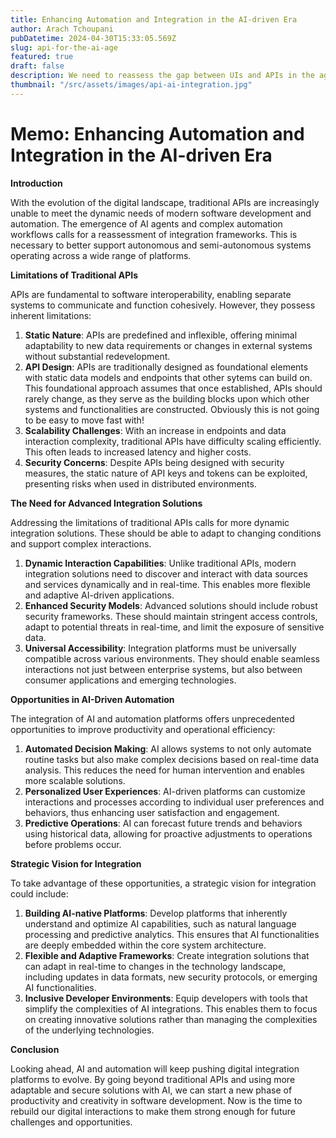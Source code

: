 ```yaml
---
title: Enhancing Automation and Integration in the AI-driven Era
author: Arach Tchoupani
pubDatetime: 2024-04-30T15:33:05.569Z
slug: api-for-the-ai-age
featured: true
draft: false
description: We need to reassess the gap between UIs and APIs in the age of AI
thumbnail: "/src/assets/images/api-ai-integration.jpg"
---
```


# **Memo: Enhancing Automation and Integration in the AI-driven Era**

**Introduction**

With the evolution of the digital landscape, traditional APIs are increasingly unable to meet the dynamic needs of modern software development and automation. The emergence of AI agents and complex automation workflows calls for a reassessment of integration frameworks. This is necessary to better support autonomous and semi-autonomous systems operating across a wide range of platforms.

**Limitations of Traditional APIs**

APIs are fundamental to software interoperability, enabling separate systems to communicate and function cohesively. However, they possess inherent limitations:

1. **Static Nature**: APIs are predefined and inflexible, offering minimal adaptability to new data requirements or changes in external systems without substantial redevelopment.
2. **API Design**: APIs are traditionally designed as foundational elements with static data models and endpoints that other sytems can build on. This foundational approach assumes that once established, APIs should rarely change, as they serve as the building blocks upon which other systems and functionalities are constructed. Obviously this is not going to be easy to move fast with!
3. **Scalability Challenges**: With an increase in endpoints and data interaction complexity, traditional APIs have difficulty scaling efficiently. This often leads to increased latency and higher costs.
4. **Security Concerns**: Despite APIs being designed with security measures, the static nature of API keys and tokens can be exploited, presenting risks when used in distributed environments.

**The Need for Advanced Integration Solutions**

Addressing the limitations of traditional APIs calls for more dynamic integration solutions. These should be able to adapt to changing conditions and support complex interactions.

1. **Dynamic Interaction Capabilities**: Unlike traditional APIs, modern integration solutions need to discover and interact with data sources and services dynamically and in real-time. This enables more flexible and adaptive AI-driven applications.
2. **Enhanced Security Models**: Advanced solutions should include robust security frameworks. These should maintain stringent access controls, adapt to potential threats in real-time, and limit the exposure of sensitive data.
3. **Universal Accessibility**: Integration platforms must be universally compatible across various environments. They should enable seamless interactions not just between enterprise systems, but also between consumer applications and emerging technologies.

**Opportunities in AI-Driven Automation**

The integration of AI and automation platforms offers unprecedented opportunities to improve productivity and operational efficiency:

1. **Automated Decision Making**: AI allows systems to not only automate routine tasks but also make complex decisions based on real-time data analysis. This reduces the need for human intervention and enables more scalable solutions.
2. **Personalized User Experiences**: AI-driven platforms can customize interactions and processes according to individual user preferences and behaviors, thus enhancing user satisfaction and engagement.
3. **Predictive Operations**: AI can forecast future trends and behaviors using historical data, allowing for proactive adjustments to operations before problems occur.

**Strategic Vision for Integration**

To take advantage of these opportunities, a strategic vision for integration could include:

1. **Building AI-native Platforms**: Develop platforms that inherently understand and optimize AI capabilities, such as natural language processing and predictive analytics. This ensures that AI functionalities are deeply embedded within the core system architecture.
2. **Flexible and Adaptive Frameworks**: Create integration solutions that can adapt in real-time to changes in the technology landscape, including updates in data formats, new security protocols, or emerging AI functionalities.
3. **Inclusive Developer Environments**: Equip developers with tools that simplify the complexities of AI integrations. This enables them to focus on creating innovative solutions rather than managing the complexities of the underlying technologies.

**Conclusion**

Looking ahead, AI and automation will keep pushing digital integration platforms to evolve. By going beyond traditional APIs and using more adaptable and secure solutions with AI, we can start a new phase of productivity and creativity in software development. Now is the time to rebuild our digital interactions to make them strong enough for future challenges and opportunities.
